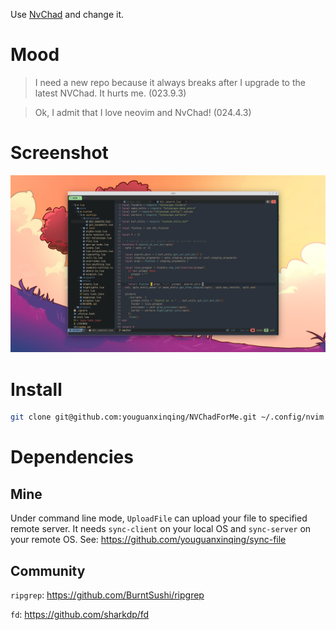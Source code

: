 Use [NvChad](https://github.com/NvChad/NvChad) and change it.

# Mood

>I need a new repo because it always breaks after I upgrade to the latest NVChad. It hurts me. (023.9.3)

>Ok, I admit that I love neovim and NvChad! (024.4.3)


# Screenshot
![screenshot](./img/Screenshot_20240403_102827.png)

# Install

```bash
git clone git@github.com:youguanxinqing/NVChadForMe.git ~/.config/nvim && nvim
```

# Dependencies

## Mine

Under command line mode, `UploadFile` can upload your file to specified remote server. It needs `sync-client` on your local OS and `sync-server` on your remote OS. See: https://github.com/youguanxinqing/sync-file

## Community

`ripgrep`: https://github.com/BurntSushi/ripgrep

`fd`: https://github.com/sharkdp/fd
